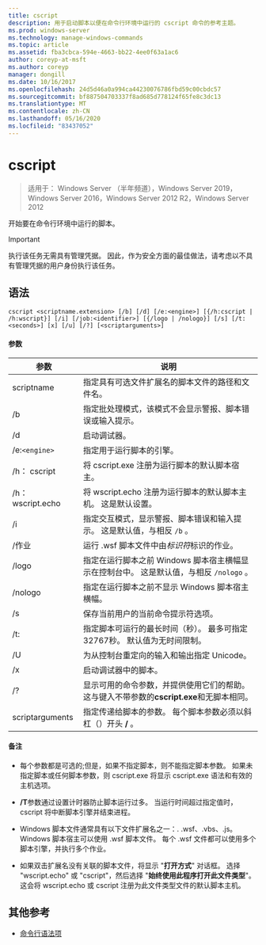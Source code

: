 ```yaml
---
title: cscript
description: 用于启动脚本以便在命令行环境中运行的 cscript 命令的参考主题。
ms.prod: windows-server
ms.technology: manage-windows-commands
ms.topic: article
ms.assetid: fba3cbca-594e-4663-bb22-4ee0f63a1ac6
author: coreyp-at-msft
ms.author: coreyp
manager: dongill
ms.date: 10/16/2017
ms.openlocfilehash: 24d5d46a0a994ca44230076786fbd59c00cbdc57
ms.sourcegitcommit: bf887504703337f8ad685d778124f65fe8c3dc13
ms.translationtype: MT
ms.contentlocale: zh-CN
ms.lasthandoff: 05/16/2020
ms.locfileid: "83437052"
---
```

# <a name="cscript"></a>cscript

> 适用于： Windows Server （半年频道），Windows Server 2019，Windows Server 2016，Windows Server 2012 R2，Windows Server 2012

开始要在命令行环境中运行的脚本。

>[!IMPORTANT]
> 执行该任务无需具有管理凭据。 因此，作为安全方面的最佳做法，请考虑以不具有管理凭据的用户身份执行该任务。

## <a name="syntax"></a>语法

```
cscript <scriptname.extension> [/b] [/d] [/e:<engine>] [{/h:cscript | /h:wscript}] [/i] [/job:<identifier>] [{/logo | /nologo}] [/s] [/t:<seconds>] [x] [/u] [/?] [<scriptarguments>]
```

#### <a name="parameters"></a>参数

| 参数 | 说明 |
| --------- | ----------- |
| scriptname | 指定具有可选文件扩展名的脚本文件的路径和文件名。 |
| /b | 指定批处理模式，该模式不会显示警报、脚本错误或输入提示。 |
| /d | 启动调试器。 |
| /e:`<engine>` | 指定用于运行脚本的引擎。 |
| /h： cscript | 将 cscript.exe 注册为运行脚本的默认脚本宿主。 |
| /h： wscript.echo | 将 wscript.echo 注册为运行脚本的默认脚本主机。 这是默认设置。 |
| /i | 指定交互模式，显示警报、脚本错误和输入提示。 这是默认值，与相反 `/b` 。 |
| /作业<identifier> | 运行 .wsf 脚本文件中由*标识符*标识的作业。 |
| /logo | 指定在运行脚本之前 Windows 脚本宿主横幅显示在控制台中。 这是默认值，与相反 `/nologo` 。 |
| /nologo | 指定在运行脚本之前不显示 Windows 脚本宿主横幅。 |
| /s | 保存当前用户的当前命令提示符选项。 |
| /t:<seconds> | 指定脚本可运行的最长时间（秒）。 最多可指定32767秒。 默认值为无时间限制。 |
| /U | 为从控制台重定向的输入和输出指定 Unicode。 |
| /x | 启动调试器中的脚本。 |
| /? | 显示可用的命令参数，并提供使用它们的帮助。 这与键入不带参数的**cscript.exe**和无脚本相同。 |
| scriptarguments | 指定传递给脚本的参数。 每个脚本参数必须以斜杠（）开头 **/** 。 |

#### <a name="remarks"></a>备注

- 每个参数都是可选的;但是，如果不指定脚本，则不能指定脚本参数。 如果未指定脚本或任何脚本参数，则 cscript.exe 将显示 cscript.exe 语法和有效的主机选项。

- **/T**参数通过设置计时器防止脚本运行过多。 当运行时间超过指定值时，cscript 将中断脚本引擎并结束进程。

- Windows 脚本文件通常具有以下文件扩展名之一：. .wsf、.vbs、.js。 Windows 脚本宿主可以使用 .wsf 脚本文件。 每个 .wsf 文件都可以使用多个脚本引擎，并执行多个作业。

- 如果双击扩展名没有关联的脚本文件，将显示 "**打开方式**" 对话框。 选择 "wscript.echo" 或 "cscript"，然后选择 "**始终使用此程序打开此文件类型**"。 这会将 wscript.echo 或 cscript 注册为此文件类型文件的默认脚本主机。

## <a name="additional-references"></a>其他参考

- [命令行语法项](command-line-syntax-key.md)
